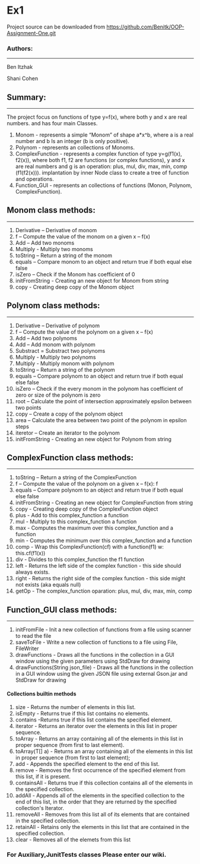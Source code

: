 # Ex1


Project source can be downloaded from https://github.com/Benitk/OOP-Assignment-One.git


### Authors:
-----------
Ben Itzhak

Shani Cohen


## Summary:
-------
The project focus on functions of type y=f(x), where both y and x are real numbers.
and has four main Classes. 
1. Monom - represents a simple “Monom” of shape a*x^b, where a is a real number and b Is an integer (b is only positive).
2. Polynom - represents an collections of Monoms.
3. ComplexFunction - represents a complex function of type y=g(f1(x), f2(x)), where both f1, f2 are functions (or complex functions), 
   y and x are real numbers and g is an operation: plus, mul, div, max, min, comp (f1(f2(x))). 
   implantation by inner Node class to create a tree of function and operations.
4. Function_GUI - represents an collections of functions (Monon, Polynom, ComplexFunction).
 
## Monom class methods:
------
1. Derivative – Derivative of monom 
2. f – Compute the value of the monom on a given x – f(x) 
3. Add – Add two monoms 
4. Multiply - Multiply two monoms 
5. toString – Return a string of the monom 
6. equals – Compare monom to an object and return true if both equal else false 
7. isZero – Check if the Monom has coefficient of 0 
8. initFromString - Creating an new object for Monom from string
9. copy - Creating deep copy of the Monom object

## Polynom class methods: 
-----
1. Derivative – Derivative of polynom 
2. f – Compute the value of the polynom on a given x – f(x) 
3. Add – Add two polynoms 
4. Add – Add monom with polynom 
5. Substract = Substract two polynoms 
6. Multiply - Multiply two polynoms 
7. Multiply - Multiply monom with polynom 
8. toString – Return a string of the polynom 
9. equals – Compare polynom to an object and return true if both equal else false 
10. isZero – Check if the every monom in the polynom has coefficient of zero or size of the polynom is zero 
11. root – Calculate the point of intersection approximately epsilon between two points 
12. copy – Create a copy of the polynom object
13. area – Calculate the area between two point of the polynom in epsilon steps  
14. iteretor – Create an iterator to the polynom 
15. initFromString - Creating an new object for Polynom from string

## ComplexFunction class methods: 
-----
1. toString – Return a string of the ComplexFunction
2. f – Compute the value of the polynom on a given x – f(x): f 
3. equals – Compare polynom to an object and return true if both equal else false 
4. initFromString - Creating an new object for ComplexFunction from string
5. copy - Creating deep copy of the ComplexFunction object
6. plus - Add to this complex_function a function
7. mul - Multiply to this complex_function a function
8. max - Computes the maximum over this complex_function and a function
9. min - Computes the minimum over this complex_function and a function
10. comp - Wrap this ComplexFunction(cf) with a function(f1) w: this.cf(f1(x))
11. div - Divides to this complex_function the f1 function
12. left - Returns the left side of the complex function - this side should always exists.
13. right - Returns the right side of the complex function - this side might not exists (aka equals null)
14. getOp - The complex_function oparation: plus, mul, div, max, min, comp

## Function_GUI class methods: 
-----
1. initFromFile - Init a new collection of functions from a file using scanner to read the file
2. saveToFile - Write a new collection of functions to a file using File, FileWriter
3. drawFunctions - Draws all the functions in the collection in a GUI window using the given parameters using StdDraw for drawing
4. drawFunctions(String json_file) - Draws all the functions in the collection in a GUI window using the given JSON file using external Gson.jar and StdDraw for drawing

#### Collections builtin methods
1. size - Returns the number of elements in this list.
2. isEmpty - Returns true if this list contains no elements.
3. contains -Returns true if this list contains the specified element.
4. iterator - Returns an iterator over the elements in this list in proper sequence.
5. toArray - Returns an array containing all of the elements in this list in proper sequence (from first to last element).
6. toArray(T[] a) - Returns an array containing all of the elements in this list in proper sequence (from first to last element); 
7. add - Appends the specified element to the end of this list.
8. remove -  Removes the first occurrence of the specified element from this list, if it is present.
9. containsAll - Returns true if this collection contains all of the elements in the specified collection.
10. addAll - Appends all of the elements in the specified collection to the end of this list, in the order that they are returned by the specified collection's Iterator.
11. removeAll -  Removes from this list all of its elements that are contained in the specified collection.
12. retainAll - Retains only the elements in this list that are contained in the specified collection.
13. clear - Removes all of the elemets from this list

### For Auxiliary,JunitTests classes Please enter our wiki.
